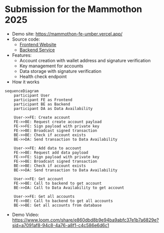 # Submission for the Mammothon 2025

- Demo site: https://mammothon-fe-umber.vercel.app/
- Source code:
  - [Frontend Website](https://github.com/tentou-tech/mammothon-fe)
  - [Backend Service](https://github.com/tentou-tech/prism-be)
- Features:
  - Account creation with wallet address and signature verification
  - Key management for accounts
  - Data storage with signature verification
  - Health check endpoint
- How it works
```mermaid
sequenceDiagram
    participant User
    participant FE as Frontend
    participant BE as Backend
    participant DA as Data Availability

    User->>FE: Create account
    FE->>BE: Request create account payload
    FE->>FE: Sign payload with private key
    FE->>BE: Broadcast signed transaction
    BE->>BE: Check if account exists
    BE->>DA: Send transaction to Data Availability

    User->>FE: Add data to account
    FE->>BE: Request add data payload
    FE->>FE: Sign payload with private key
    FE->>BE: Broadcast signed transaction
    BE->>BE: Check if account exists
    BE->>DA: Send transaction to Data Availability

    User->>FE: Get account
    FE->>BE: Call to backend to get account
    BE->>DA: Call to Data Availability to get account

    User->>FE: Get all accounts
    FE->>BE: Call to backend to get all accounts
    BE->>BE: Get all accounts from database

```
- Demo Video: https://www.loom.com/share/e860dbd8b9e94ba9abfc37e1b7a6829e?sid=a7091af8-94c8-4a76-a8f1-c4c586e6d6c1


